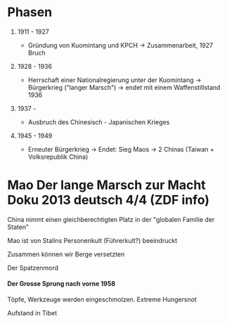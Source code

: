 # Phasen

1. 1911 - 1927
    - Gründung von Kuomintang und KPCH
	→ Zusammenarbeit, 1927 Bruch

2. 1928 - 1936
    - Herrschaft einer Nationalregierung unter der Kuomintang
	→ Bürgerkrieg ("langer Marsch")
	    → endet mit einem Waffenstillstand 1936

3. 1937 -
    - Ausbruch des Chinesisch - Japanischen Krieges

4. 1945 - 1949
    - Erneuter Bürgerkrieg
	→ Endet: Sieg Maos
	    → 2 Chinas (Taiwan + Volksrepublik China)


# Mao Der lange Marsch zur Macht Doku 2013 deutsch 4/4 (ZDF info)

China nimmt einen gleichberechtigten Platz in der "globalen Familie der Staten"

Mao ist von Stalins Personenkult (Führerkult?) beeindruckt

Zusammen können wir Berge versetzten

Der Spatzenmord


#### Der Grosse Sprung nach vorne 1958
Töpfe, Werkzeuge werden eingeschmolzen.
Extreme Hungersnot

Aufstand in Tibet
